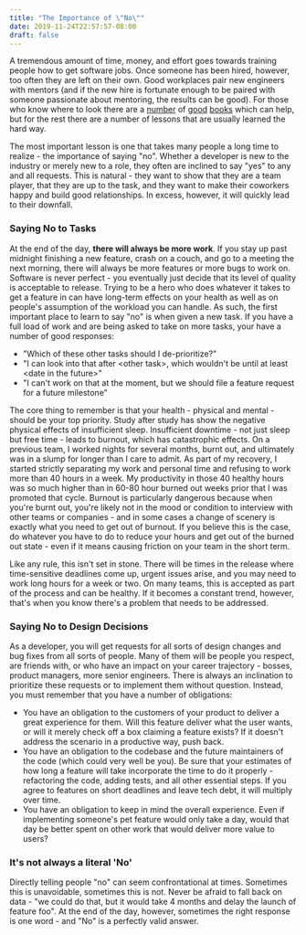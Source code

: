 ```yaml
---
title: "The Importance of \"No\""
date: 2019-11-24T22:57:57-08:00
draft: false
---
```

A tremendous amount of time, money, and effort goes towards training people how to get software jobs.  Once someone has been hired, however, too often they are left on their own.  Good workplaces pair new engineers with mentors (and if the new hire is fortunate enough to be paired with someone passionate about mentoring, the results can be good).  For those who know where to look there are a [number](http://www.effectiveengineer.com/) of [good](http://shop.oreilly.com/product/0636920042372.do) [books](https://www.oreilly.com/library/view/peopleware-productive-projects/9780133440706/) which can help, but for the rest there are a number of lessons that are usually learned the hard way.

The most important lesson is one that takes many people a long time to realize - the importance of saying "no".  Whether a developer is new to the industry or merely new to a role, they often are inclined to say "yes" to any and all requests.  This is natural - they want to show that they are a team player, that they are up to the task, and they want to make their coworkers happy and build good relationships.  In excess, however, it will quickly lead to their downfall.

### Saying No to Tasks

At the end of the day, **there will always be more work**.  If you stay up past midnight finishing a new feature, crash on a couch, and go to a meeting the next morning, there will always be more features or more bugs to work on.  Software is never perfect - you eventually just decide that its level of quality is acceptable to release.  Trying to be a hero who does whatever it takes to get a feature in can have long-term effects on your health as well as on people's assumption of the workload you can handle.  As such, the first important place to learn to say "no" is when given a new task.  If you have a full load of work and are being asked to take on more tasks, your have a number of good responses:

* "Which of these other tasks should I de-prioritize?"
* "I can look into that after \<other task\>, which wouldn't be until at least \<date in the future\>"
* "I can't work on that at the moment, but we should file a feature request for a future milestone"

The core thing to remember is that your health - physical and mental - should be your top priority.  Study after study has show the negative physical effects of insufficient sleep.  Insufficient downtime - not just sleep but free time - leads to burnout, which has catastrophic effects.  On a previous team, I worked nights for several months, burnt out, and ultimately was in a slump for longer than I care to admit.  As part of my recovery, I started strictly separating my work and personal time and refusing to work more than 40 hours in a week.  My productivity in those 40 healthy hours was so much higher than in 60-80 hour burned out weeks prior that I was promoted that cycle.  Burnout is particularly dangerous because when you're burnt out, you're likely not in the mood or condition to interview with other teams or companies - and in some cases a change of scenery is exactly what you need to get out of burnout.  If you believe this is the case, do whatever you have to do to reduce your hours and get out of the burned out state - even if it means causing friction on your team in the short term.

Like any rule, this isn't set in stone.  There will be times in the release where time-sensitive deadlines come up, urgent issues arise, and you may need to work long hours for a week or two.  On many teams, this is accepted as part of the process and can be healthy.  If it becomes a constant trend, however, that's when you know there's a problem that needs to be addressed.

### Saying No to Design Decisions

As a developer, you will get requests for all sorts of design changes and bug fixes from all sorts of people.  Many of them will be people you respect, are friends with, or who have an impact on your career trajectory - bosses, product managers, more senior engineers.  There is always an inclination to prioritize these requests or to implement them without question.  Instead, you must remember that you have a number of obligations:

* You have an obligation to the customers of your product to deliver a great experience for them.  Will this feature deliver what the user wants, or will it merely check off a box claiming a feature exists?  If it doesn't address the scenario in a productive way, push back.
* You have an obligation to the codebase and the future maintainers of the code (which could very well be you).  Be sure that your estimates of how long a feature will take incorporate the time to do it properly - refactoring the code, adding tests, and all other essential steps.  If you agree to features on short deadlines and leave tech debt, it will multiply over time.
* You have an obligation to keep in mind the overall experience.  Even if implementing someone's pet feature would only take a day, would that day be better spent on other work that would deliver more value to users?

### It's not always a literal 'No'

Directly telling people "no" can seem confrontational at times.  Sometimes this is unavoidable, sometimes this is not.  Never be afraid to fall back on data - "we could do that, but it would take 4 months and delay the launch of feature foo".  At the end of the day, however, sometimes the right response is one word - and "No" is a perfectly valid answer.